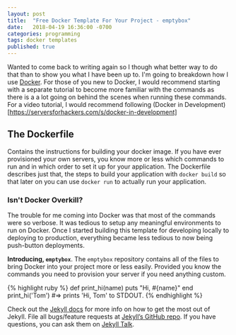 ```yaml
---
layout: post
title:  "Free Docker Template For Your Project - emptybox"
date:   2018-04-19 16:36:00 -0700
categories: programming
tags: docker templates
published: true
---
```

Wanted to come back to writing again so I though what better way to do that than to show you what I have been up to. I'm going to breakdown how I use [Docker](https://www.docker.com/). For those of you new to Docker, I would recommend starting with a separate tutorial to become more familiar with the commands as there is a a lot going on behind the scenes when running these commands. For a video tutorial, I would recommend following (Docker in Development)[https://serversforhackers.com/s/docker-in-development]

## The Dockerfile

Contains the instructions for building your docker image. If you have ever provisioned your own servers, you know more or less which commands to run and in which order to set it up for your application. The Dockerfile describes just that, the steps to build your application with `docker build` so that later on you can use `docker run` to actually run your application.

### Isn't Docker Overkill?

The trouble for me coming into Docker was that most of the commands were so verbose. It was tedious to setup any meaningful environments to run on Docker. Once I started building this template for developing locally to deploying to production, everything became less tedious to now being push-button deployments.

**Introducing, `emptybox`**. The `emptybox` repository contains all of the files to bring Docker into your project more or less easily. Provided you know the commands you need to provision your server if you need anything custom.





{% highlight ruby %}
def print_hi(name)
  puts "Hi, #{name}"
end
print_hi('Tom')
#=> prints 'Hi, Tom' to STDOUT.
{% endhighlight %}

Check out the [Jekyll docs][jekyll-docs] for more info on how to get the most out of Jekyll. File all bugs/feature requests at [Jekyll’s GitHub repo][jekyll-gh]. If you have questions, you can ask them on [Jekyll Talk][jekyll-talk].

[jekyll-docs]: http://jekyllrb.com/docs/home
[jekyll-gh]:   https://github.com/jekyll/jekyll
[jekyll-talk]: https://talk.jekyllrb.com/
